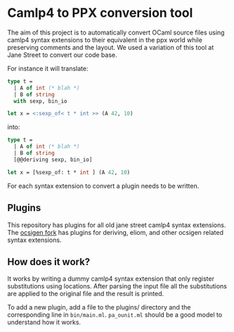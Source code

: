 Camlp4 to PPX conversion tool
=============================

The aim of this project is to automatically convert OCaml source files
using camlp4 syntax extensions to their equivalent in the ppx world
while preserving comments and the layout. We used a variation of this
tool at Jane Street to convert our code base.

For instance it will translate:

```ocaml
type t =
  | A of int (* blah *)
  | B of string
  with sexp, bin_io

let x = <:sexp_of< t * int >> (A 42, 10)
```

into:

```ocaml
type t =
  | A of int (* blah *)
  | B of string
  [@@deriving sexp, bin_io]

let x = [%sexp_of: t * int ] (A 42, 10)
```

For each syntax extension to convert a plugin needs to be written.

Plugins
-------

This repository has plugins for all old jane street camlp4 syntax extensions.
The [ocsigen fork](https://github.com/ocsigen/camlp4-to-ppx/tree/ocsigen) has
plugins for deriving, eliom, and other ocsigen related syntax extensions.

How does it work?
-----------------

It works by writing a dummy camlp4 syntax extension that only register
substitutions using locations. After parsing the input file all the
substitutions are applied to the original file and the result is
printed.

To add a new plugin, add a file to the plugins/ directory and the
corresponding line in `bin/main.ml`. `pa_ounit.ml` should be a good
model to understand how it works.
